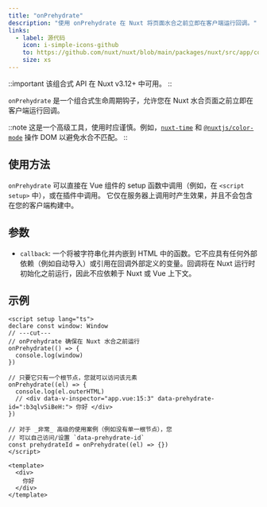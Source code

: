 ```yaml
---
title: "onPrehydrate"
description: "使用 onPrehydrate 在 Nuxt 将页面水合之前立即在客户端运行回调。"
links:
  - label: 源代码
    icon: i-simple-icons-github
    to: https://github.com/nuxt/nuxt/blob/main/packages/nuxt/src/app/composables/ssr.ts
    size: xs
---
```


::important
该组合式 API 在 Nuxt v3.12+ 中可用。
::

`onPrehydrate` 是一个组合式生命周期钩子，允许您在 Nuxt 水合页面之前立即在客户端运行回调。

::note
这是一个高级工具，使用时应谨慎。例如，[`nuxt-time`](https://github.com/danielroe/nuxt-time/pull/251) 和 [`@nuxtjs/color-mode`](https://github.com/nuxt-modules/color-mode/blob/main/src/script.js) 操作 DOM 以避免水合不匹配。
::

## 使用方法

`onPrehydrate` 可以直接在 Vue 组件的 setup 函数中调用（例如，在 `<script setup>` 中），或在插件中调用。
它仅在服务器上调用时产生效果，并且不会包含在您的客户端构建中。

## 参数

- `callback`: 一个将被字符串化并内嵌到 HTML 中的函数。它不应具有任何外部依赖（例如自动导入）或引用在回调外部定义的变量。回调将在 Nuxt 运行时初始化之前运行，因此不应依赖于 Nuxt 或 Vue 上下文。

## 示例

```vue twoslash [app.vue]
<script setup lang="ts">
declare const window: Window
// ---cut---
// onPrehydrate 确保在 Nuxt 水合之前运行
onPrehydrate(() => {
  console.log(window)
})

// 只要它只有一个根节点，您就可以访问该元素
onPrehydrate((el) => {
  console.log(el.outerHTML)
  // <div data-v-inspector="app.vue:15:3" data-prehydrate-id=":b3qlvSiBeH:"> 你好 </div>
})

// 对于 _非常_ 高级的使用案例（例如没有单一根节点），您
// 可以自己访问/设置 `data-prehydrate-id`
const prehydrateId = onPrehydrate((el) => {})
</script>

<template>
  <div>
    你好
  </div>
</template>
```
